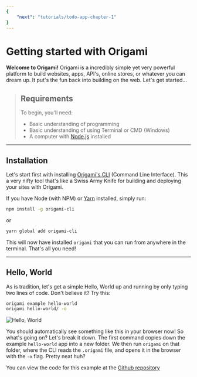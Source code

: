 ```yaml
---
{
    "next": "tutorials/todo-app-chapter-1"
}
---
```


# Getting started with Origami

**Welcome to Origami!** Origami is a incredibly simple yet very powerful platform to build websites, apps, API's, online stores, or whatever you can dream up. It put's the fun back into building on the web. Let's get started…

> ## Requirements
> To begin, you'll need:
> - Basic understanding of programming
> - Basic understanding of using Terminal or CMD (Windows)
> - A computer with [Node.js][1] installed

---

## Installation
Let's start first with installing [Origami's CLI](https://github.com/origami-cms/cli) (Command Line Interface). This a very nifty tool that's like a Swiss Army Knife for building and deploying your sites with Origami.

If you have Node (with NPM) or [Yarn](https://yarnpkg.com) installed, simply run:

```bash
npm install -g origami-cli
```

or

```bash
yarn global add origami-cli
```

This will now have installed `origami` that you can run from anywhere in the terminal. That's all you need!

---

## Hello, World
As is tradition, let's get a simple Hello, World up and running by only typing two lines of code. Don't believe it? Try this:

```bash
origami example hello-world
origami hello-world/ -o
```

![Hello, World](https://raw.githubusercontent.com/origami-cms/example-hello-world/master/banner.jpg)

You should automatically see something like this in your browser now! So what's going on? Let's break it down.
The first command copies down the example `hello-world` app into a new folder.
We then run `origami` on that folder, where the CLI reads the `.origami` file, and opens it in the browser with the `-o` flag. Pretty neat huh?

You can view the code for this example at the [Github repository](https://github.com/origami-cms/example-hello-world)


[1]: https://nodejs.org/en/download/
